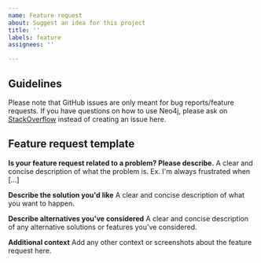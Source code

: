 ```yaml
---
name: Feature request
about: Suggest an idea for this project
title: ''
labels: feature
assignees: ''

---
```


## Guidelines

Please note that GitHub issues are only meant for bug reports/feature requests.
If you have questions on how to use Neo4j, please ask on [StackOverflow](https://stackoverflow.com/questions/tagged/neo4j) instead of creating an issue here.

## Feature request template

**Is your feature request related to a problem? Please describe.**
A clear and concise description of what the problem is. Ex. I'm always frustrated when [...]

**Describe the solution you'd like**
A clear and concise description of what you want to happen.

**Describe alternatives you've considered**
A clear and concise description of any alternative solutions or features you've considered.

**Additional context**
Add any other context or screenshots about the feature request here.

